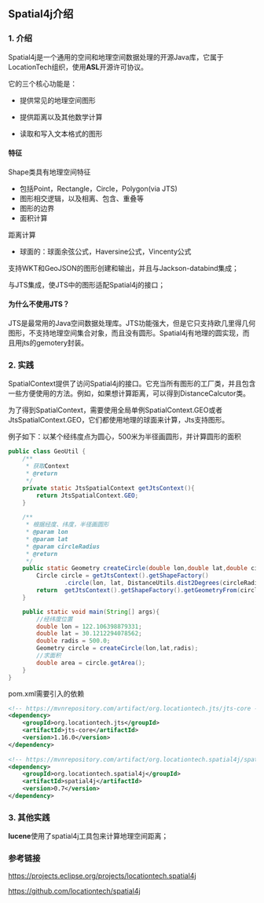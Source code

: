 ## Spatial4j介绍

### 1. 介绍

Spatial4j是一个通用的空间和地理空间数据处理的开源Java库，它属于LocationTech组织，使用**ASL**开源许可协议。

它的三个核心功能是：

+ 提供常见的地理空间图形

+ 提供距离以及其他数学计算

+ 读取和写入文本格式的图形

#### 特征

Shape类具有地理空间特征

+ 包括Point，Rectangle，Circle，Polygon(via JTS)
+ 图形相交逻辑，以及相离、包含、重叠等
+ 图形的边界
+ 面积计算

距离计算

+ 球面的：球面余弦公式，Haversine公式，Vincenty公式

支持WKT和GeoJSON的图形创建和输出，并且与Jackson-databind集成；

与JTS集成，使JTS中的图形适配Spatial4j的接口；

#### 为什么不使用JTS？

JTS是最常用的Java空间数据处理库。JTS功能强大，但是它只支持欧几里得几何图形，不支持地理空间集合对象，而且没有圆形。Spatial4j有地理的圆实现，而且用jts的gemotery封装。

### 2. 实践

SpatialContext提供了访问Spatial4j的接口。它充当所有图形的工厂类，并且包含一些方便使用的方法。例如，如果想计算距离，可以得到DistanceCalcutor类。

为了得到SpatialContext，需要使用全局单例SpatialContext.GEO或者JtsSpatialContext.GEO，它们都使用地理的球面来计算，Jts支持图形。

例子如下：以某个经纬度点为圆心，500米为半径画圆形，并计算圆形的面积

```java
public class GeoUtil {
    /**
     * 获取Context
     * @return
     */
    private static JtsSpatialContext getJtsContext(){
        return JtsSpatialContext.GEO;
    }
    
    /**
     * 根据经度、纬度，半径画圆形
     * @param lon
     * @param lat
     * @param circleRadius
     * @return
     */
    public static Geometry createCircle(double lon,double lat,double circleRadius){
        Circle circle = getJtsContext().getShapeFactory()
                .circle(lon, lat, DistanceUtils.dist2Degrees(circleRadius / 1000, DistanceUtils.EARTH_MEAN_RADIUS_KM));
        return  getJtsContext().getShapeFactory().getGeometryFrom(circle);
    }

    public static void main(String[] args){
        //经纬度位置
        double lon = 122.106398879331;
        double lat = 30.1212294078562;
        double radis = 500.0;
        Geometry circle = createCircle(lon,lat,radis);
        //求面积
        double area = circle.getArea();
    }
}

```

pom.xml需要引入的依赖

```xml
<!-- https://mvnrepository.com/artifact/org.locationtech.jts/jts-core -->
<dependency>
    <groupId>org.locationtech.jts</groupId>
    <artifactId>jts-core</artifactId>
    <version>1.16.0</version>
</dependency>
        
<!-- https://mvnrepository.com/artifact/org.locationtech.spatial4j/spatial4j -->
<dependency>
    <groupId>org.locationtech.spatial4j</groupId>
    <artifactId>spatial4j</artifactId>
    <version>0.7</version>
</dependency>
```

### 3. 其他实践

**lucene**使用了spatial4j工具包来计算地理空间距离；


### 参考链接

<https://projects.eclipse.org/projects/locationtech.spatial4j>

<https://github.com/locationtech/spatial4j>

